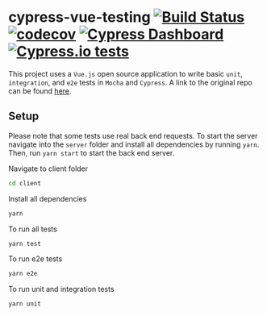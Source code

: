 # cypress-vue-testing [![Build Status](https://travis-ci.org/JazzBrotha/cypress-vue-testing.svg?branch=master)](https://travis-ci.org/JazzBrotha/cypress-vue-testing) [![codecov](https://codecov.io/gh/JazzBrotha/cypress-vue-testing/branch/master/graph/badge.svg)](https://codecov.io/gh/JazzBrotha/cypress-vue-testing) [![Cypress Dashboard](https://img.shields.io/badge/cypress-dashboard-brightgreen.svg)](https://dashboard.cypress.io/#/projects/yf7npb/runs) [![Cypress.io tests](https://img.shields.io/badge/cypress.io-tests-green.svg?style=flat-square)](https://cypress.io)
This project uses a `Vue.js` open source application to write basic `unit`, `integration`, and `e2e` tests in `Mocha` and `Cypress`. A link to the original repo can be found [here](https://github.com/codyseibert/tab-tracker).

## Setup
Please note that some tests use real back end requests. To start the server navigate into the `server` folder and install all dependencies by running `yarn`. Then, run `yarn start` to start the back end server.

Navigate to client folder
```bash
cd client
```

Install all dependencies
```bash
yarn
```

To run all tests
```bash
yarn test
```

To run e2e tests
```bash
yarn e2e
```

To run unit and integration tests
```bash
yarn unit
```
